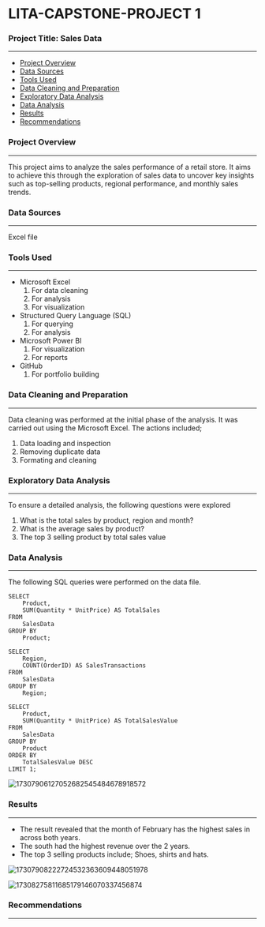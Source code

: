 # LITA-CAPSTONE-PROJECT 1
### Project Title: Sales Data
---

- [Project Overview](#project-overview)
- [Data Sources](#data-sources)
- [Tools Used](#tools-used)
- [Data Cleaning and Preparation](#data-cleaning-and-preparation)
- [Exploratory Data Analysis](#exploratory-data-analysis)
- [Data Analysis](#data-analysis)
- [Results](#results)
- [Recommendations](#recommendations)

### Project Overview 
---
This project aims to analyze the sales performance of a retail store. It aims to achieve this through the exploration of  sales data to uncover key insights such as top-selling products, regional performance, and monthly sales trends. 

### Data Sources
---
Excel file

### Tools Used
---
- Microsoft Excel
  1. For data cleaning
  2. For analysis
  3. For visualization
- Structured Query Language (SQL)
  1. For querying
  2. For analysis
- Microsoft Power BI
  1. For visualization
  2. For reports
- GitHub
  1. For portfolio building

### Data Cleaning and Preparation 
---
Data cleaning was performed at the initial phase of the analysis. It was carried out using the Microsoft Excel. The actions included;
 1. Data loading and inspection
 2. Removing duplicate data
 3. Formating and cleaning

### Exploratory Data Analysis 
---
To ensure a detailed analysis, the following questions were explored
 1. What is the total sales by product, region and month?
 2. What is the average sales by product?
 3. The top 3 selling product by total sales value

### Data Analysis 
---
The following SQL queries were performed on the data file.

```
SELECT 
    Product, 
    SUM(Quantity * UnitPrice) AS TotalSales 
FROM 
    SalesData 
GROUP BY 
    Product;
```

```
SELECT 
    Region, 
    COUNT(OrderID) AS SalesTransactions 
FROM 
    SalesData 
GROUP BY 
    Region;
```

```
SELECT 
    Product, 
    SUM(Quantity * UnitPrice) AS TotalSalesValue 
FROM 
    SalesData 
GROUP BY 
    Product 
ORDER BY 
    TotalSalesValue DESC 
LIMIT 1;
```

![17307906127052682545484678918572](https://github.com/user-attachments/assets/29334522-dae0-451a-b0e5-e0426fae4809)


### Results 
---
 - The result revealed that the month of February has the highest sales in across both years. 
 - The south had the highest revenue over the 2 years.
 - The top 3 selling products include; Shoes, shirts and hats.
   
![17307908222724532363609448051978](https://github.com/user-attachments/assets/e2e1b225-e94d-479f-af80-65d4a98e9741)


![17308275811685179146070337456874](https://github.com/user-attachments/assets/3094aadd-b664-4ce9-855d-25e4e1cd0e80)

### Recommendations 
---


